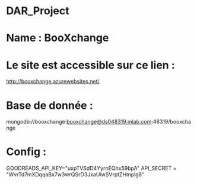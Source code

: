 # DAR_Project
# Name : BooXchange


# Le site est accessible sur ce lien :
http://booxchange.azurewebsites.net/

# Base de donnée :
mongodb://booxchange:booxchange@ds048319.mlab.com:48319/booxchange

# Config :
GOODREADS_API_KEY="uxpTVSdD4YyrnEQhx59bpA"
API_SECRET = "WvrTd7mXDqqaBx7w3wrQSrD3JxaUiwSVrptZHmplg8"

